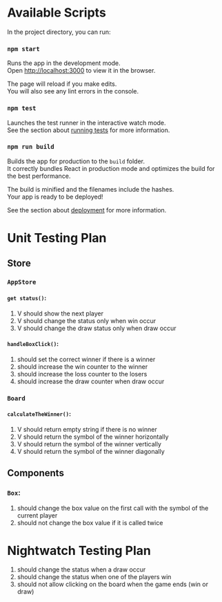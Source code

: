# Available Scripts

In the project directory, you can run:

### `npm start`

Runs the app in the development mode.\
Open [http://localhost:3000](http://localhost:3000) to view it in the browser.

The page will reload if you make edits.\
You will also see any lint errors in the console.

### `npm test`

Launches the test runner in the interactive watch mode.\
See the section about [running tests](https://facebook.github.io/create-react-app/docs/running-tests) for more information.

### `npm run build`

Builds the app for production to the `build` folder.\
It correctly bundles React in production mode and optimizes the build for the best performance.

The build is minified and the filenames include the hashes.\
Your app is ready to be deployed!

See the section about [deployment](https://facebook.github.io/create-react-app/docs/deployment) for more information.


# Unit Testing Plan
## Store
### `AppStore`
#### `get status()`:
1. V should show the next player
1. V should change the status only when win occur
1. V should change the draw status only when draw occur
#### `handleBoxClick()`:

1. should set the correct winner if there is a winner
1. should increase the win counter to the winner
1. should increase the loss counter to the losers
1. should increase the draw counter when draw occur

### `Board`
#### `calculateTheWinner()`:
1. V should return empty string if there is no winner
1. V should return the symbol of the winner horizontally
1. V should return the symbol of the winner vertically
1. V should return the symbol of the winner diagonally

## Components

### `Box`:
1. should change the box value on the first call with the symbol of the current player
1. should not change the box value if it is called twice


# Nightwatch Testing Plan
1. should change the status when a draw occur
1. should change the status when one of the players win
1. should not allow clicking on the board when the game ends (win or draw)